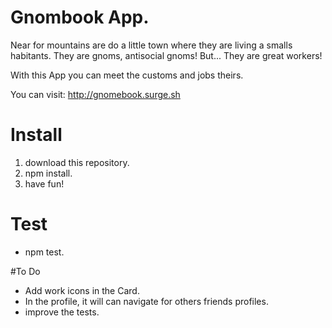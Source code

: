 # Gnombook App.

Near for mountains are do a little town where they are living a smalls habitants. They are gnoms, antisocial gnoms! But... They are great workers!

With this App you can meet the customs and jobs theirs.

You can visit: http://gnomebook.surge.sh

# Install

1. download this repository.
2. npm install.
3. have fun!

# Test

- npm test.

#To Do

- Add work icons in the Card.
- In the profile, it will can navigate for others friends profiles.
- improve the tests.
